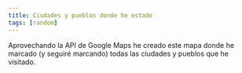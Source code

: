 ```yaml
---
title: Ciudades y pueblos donde he estado
tags: [random]
---
```

Aprovechando la API de Google Maps he creado este mapa donde he marcado (y seguiré marcando) todas las ciudades y pueblos que he visitado.

<div id="map" style="width:100%; height: 400px"></div>

<script
      src="https://maps.googleapis.com/maps/api/js?key=AIzaSyCHq3yNM4mSpvgccI8wNdXMVoI8j_dKKKk&callback=initMap&v=weekly"
      async
    ></script>
    
<script>
let map;

function initMap() {
  map = new google.maps.Map(document.getElementById("map"), {
    center: { lat: -34.397, lng: 150.644 },
    
    zoom: 8,
  });

  map.setMapType(map.mapTypes[0]);
  map.addControl(new GMapTypeControl());
  map.addControl(new GLargeMapControl());
	map.addControl(new GScaleControl());
	
	map.centerAndZoom(new GPoint(2.130554, 41.371672), 12);
   
  map.addOverlay(createMarker(new GPoint(  2.130554,  41.371672), "Barcelona<br>Home SWEET Home")); 
  map.addOverlay(createMarker(new GPoint( -3.689518,  40.437671), "Madrid"));
  map.addOverlay(createMarker(new GPoint(  2.816277,  41.977486), "Girona"));
  map.addOverlay(createMarker(new GPoint(  2.967167,  42.266639), "Figueres"));
  map.addOverlay(createMarker(new GPoint(  3.877831,  43.608239), "Montpellier"));
  map.addOverlay(createMarker(new GPoint(  5.379181,  43.329548), "Marseille"));
  map.addOverlay(createMarker(new GPoint(-58.407097, -34.625863), "Buenos Aires"));
  map.addOverlay(createMarker(new GPoint(-43.183651, -22.965506), "Rio de Janeiro"));
  map.addOverlay(createMarker(new GPoint(-46.632328, -23.532514), "S�o Paulo"));
  map.addOverlay(createMarker(new GPoint(-45.458078, -23.819898), "Maresias"));
  map.addOverlay(createMarker(new GPoint(-64.188995, -31.404345), "C�doba"));
  map.addOverlay(createMarker(new GPoint(-68.831406, -32.891696), "Mendoza"));
  map.addOverlay(createMarker(new GPoint(-60.658264, -32.956825), "Rosario"));
  map.addOverlay(createMarker(new GPoint(-58.519363, -33.011255), "Gualeguaychu"));
  map.addOverlay(createMarker(new GPoint(-61.253500, -32.848010), "Correa"));
  map.addOverlay(createMarker(new GPoint(-54.581108, -25.540893), "Foz do Igua�u"));
  map.addOverlay(createMarker(new GPoint( -2.935195,  43.262831), "Bilbao"));
  map.addOverlay(createMarker(new GPoint( -0.880966,  41.652778), "Zaragoza"));
  map.addOverlay(createMarker(new GPoint( -0.407395,  42.138968), "Huesca"));
  map.addOverlay(createMarker(new GPoint( -0.546312,  42.573057), "Jaca"));
  map.addOverlay(createMarker(new GPoint( -1.105800,  40.343371), "Teruel"));
  map.addOverlay(createMarker(new GPoint(-39.708366, -18.420336), "Ita�nas"));
  map.addOverlay(createMarker(new GPoint( -0.382805,  39.466945), "Val�ncia"));
  map.addOverlay(createMarker(new GPoint( -0.350747,  39.498875), "Alboraya"));
  map.addOverlay(createMarker(new GPoint( -0.221272,  39.660487), "Port de Sagunt"));
  map.addOverlay(createMarker(new GPoint( -0.466232,  39.436458), "Torrent"));
  map.addOverlay(createMarker(new GPoint( -0.139389,  38.548568), "Benidorm"));
  map.addOverlay(createMarker(new GPoint( -4.406869,  36.721067), "M�laga"));
  map.addOverlay(createMarker(new GPoint( -3.594675,  37.171602), "Granada"));
  map.addOverlay(createMarker(new GPoint( -4.780083,  37.889893), "C�rdoba"));
  map.addOverlay(createMarker(new GPoint( -4.322777,  37.617155), "Baena"));
  map.addOverlay(createMarker(new GPoint( -2.138386,  40.076627), "Cuenca"));
  map.addOverlay(createMarker(new GPoint(  5.054398,  43.406419), "Martigues"));
  map.addOverlay(createMarker(new GPoint( -4.117899,  40.947832), "Segovia"));
  map.addOverlay(createMarker(new GPoint( -5.657959,  40.968039), "Salamanca"));
  map.addOverlay(createMarker(new GPoint( -5.001011,  41.501635), "Tordesillas"));
  map.addOverlay(createMarker(new GPoint( -4.026833,  39.860472), "Toledo"));
  map.addOverlay(createMarker(new GPoint(  1.582375,  42.535501), "Encamp"));
  map.addOverlay(createMarker(new GPoint(  1.530018,  42.508299), "Andorra la Vella"));
  map.addOverlay(createMarker(new GPoint(  0.740633,  42.407805), "El Pont de Suert"));
  map.addOverlay(createMarker(new GPoint(  2.850008,  41.700282), "Lloret de Mar"));
  map.addOverlay(createMarker(new GPoint(  1.140175,  41.076375), "Salou"));
  map.addOverlay(createMarker(new GPoint(  1.106615,  41.155523), "Reus"));
  map.addOverlay(createMarker(new GPoint(  2.900219,  42.697829), "Perpignan"));
  map.addOverlay(createMarker(new GPoint(  2.342749,  43.218500), "Carcassonne"));
  map.addOverlay(createMarker(new GPoint(  0.932293,  41.633471), "Golm�s"));
  map.addOverlay(createMarker(new GPoint(-64.428446, -31.656252), "Alta Gracia"));   
  map.addOverlay(createMarker(new GPoint(-64.496956, -31.420387), "Carlos Paz"));   
  map.addOverlay(createMarker(new GPoint(-68.328094, -34.618517), "San Rafael"));
  map.addOverlay(createMarker(new GPoint(  1.929817,  42.436491), "Puigcerd�"));
  map.addOverlay(createMarker(new GPoint(  1.131420,  42.412051), "Sort"));
  map.addOverlay(new GPolyline([new GPoint(  2.083497,  41.298992), new GPoint( 4.756737,  52.312204), new GPoint( -46.474228, -23.431985)], "#00ff00", 2));
  map.addOverlay(new GPolyline([new GPoint(  2.083497,  41.298992), new GPoint( 8.556633,  50.039722), new GPoint( -43.251543, -22.815824), new GPoint( -46.474228, -23.431985), new GPoint( -58.538418, -34.814508)], "#0000ff", 2));
	}
}
</script>